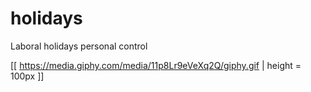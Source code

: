 # holidays
Laboral holidays personal control 

[[ https://media.giphy.com/media/11p8Lr9eVeXq2Q/giphy.gif | height = 100px ]]
